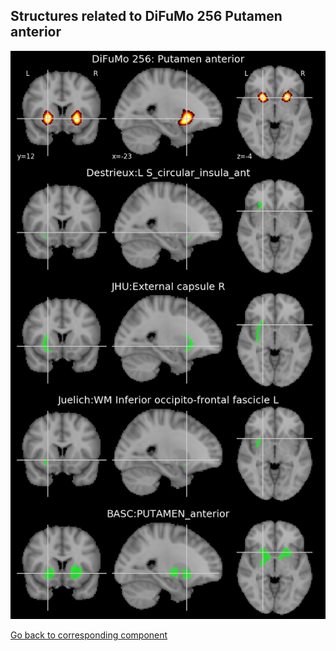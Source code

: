 


## Structures related to DiFuMo 256 Putamen anterior

![105](105.jpg "Structures related to DiFuMo 256 Putamen anterior")

[Go back to corresponding component](https://parietal-inria.github.io/DiFuMo/256/html/105.html)